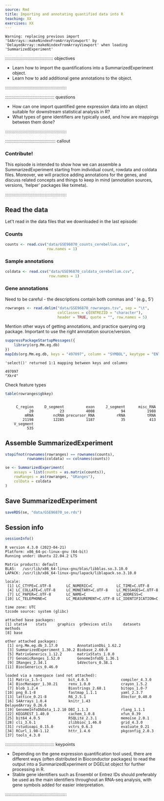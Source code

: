 ```yaml
---
source: Rmd
title: Importing and annotating quantified data into R
teaching: XX
exercises: XX
---
```



```{.warning}
Warning: replacing previous import 'S4Arrays::makeNindexFromArrayViewport' by
'DelayedArray::makeNindexFromArrayViewport' when loading 'SummarizedExperiment'
```

::::::::::::::::::::::::::::::::::::::: objectives

- Learn how to import the quantifications into a SummarizedExperiment object.
- Learn how to add additional gene annotations to the object.

::::::::::::::::::::::::::::::::::::::::::::::::::

:::::::::::::::::::::::::::::::::::::::: questions

- How can one import quantified gene expression data into an object suitable for downstream statistical analysis in R?
- What types of gene identifiers are typically used, and how are mappings between them done? 


::::::::::::::::::::::::::::::::::::::::::::::::::

:::::::::::::::::::::::::::::::::::::::::  callout

### Contribute!

This episode is intended to show how we can assemble a SummarizedExperiment
starting from individual count, rowdata and coldata files. Moreover, we will
practice adding annotations for the genes, and discuss related concepts
and things to keep in mind (annotation sources, versions, 'helper' packages
like tximeta).


::::::::::::::::::::::::::::::::::::::::::::::::::

## Read the data

Let't read in the data files that we downloaded in the last episode:

### Counts


```r
counts <- read.csv("data/GSE96870_counts_cerebellum.csv", 
                   row.names = 1)
```

### Sample annotations


```r
coldata <- read.csv("data/GSE96870_coldata_cerebellum.csv",
                    row.names = 1)
```

### Gene annotations

Need to be careful - the descriptions contain both commas and ' (e.g., 5')


```r
rowranges <- read.delim("data/GSE96870_rowranges.tsv", sep = "\t", 
                        colClasses = c(ENTREZID = "character"),
                        header = TRUE, quote = "", row.names = 5)
```

Mention other ways of getting annotations, and practice querying org package.
Important to use the right annotation source/version.


```r
suppressPackageStartupMessages({
    library(org.Mm.eg.db)
})
mapIds(org.Mm.eg.db, keys = "497097", column = "SYMBOL", keytype = "ENTREZID")
```

```{.output}
'select()' returned 1:1 mapping between keys and columns
```

```{.output}
497097 
"Xkr4" 
```

Check feature types


```r
table(rowranges$gbkey)
```

```{.output}

     C_region     D_segment          exon     J_segment      misc_RNA 
           20            23          4008            94          1988 
         mRNA         ncRNA precursor_RNA          rRNA          tRNA 
        21198         12285          1187            35           413 
    V_segment 
          535 
```

## Assemble SummarizedExperiment


```r
stopifnot(rownames(rowranges) == rownames(counts),
          rownames(coldata) == colnames(counts))

se <- SummarizedExperiment(
    assays = list(counts = as.matrix(counts)),
    rowRanges = as(rowranges, "GRanges"),
    colData = coldata
)
```

## Save SummarizedExperiment


```r
saveRDS(se, "data/GSE96870_se.rds")
```

## Session info


```r
sessionInfo()
```

```{.output}
R version 4.3.0 (2023-04-21)
Platform: x86_64-pc-linux-gnu (64-bit)
Running under: Ubuntu 22.04.2 LTS

Matrix products: default
BLAS:   /usr/lib/x86_64-linux-gnu/blas/libblas.so.3.10.0 
LAPACK: /usr/lib/x86_64-linux-gnu/lapack/liblapack.so.3.10.0

locale:
 [1] LC_CTYPE=C.UTF-8       LC_NUMERIC=C           LC_TIME=C.UTF-8       
 [4] LC_COLLATE=C.UTF-8     LC_MONETARY=C.UTF-8    LC_MESSAGES=C.UTF-8   
 [7] LC_PAPER=C.UTF-8       LC_NAME=C              LC_ADDRESS=C          
[10] LC_TELEPHONE=C         LC_MEASUREMENT=C.UTF-8 LC_IDENTIFICATION=C   

time zone: UTC
tzcode source: system (glibc)

attached base packages:
[1] stats4    stats     graphics  grDevices utils     datasets  methods  
[8] base     

other attached packages:
 [1] org.Mm.eg.db_3.17.0         AnnotationDbi_1.62.2       
 [3] SummarizedExperiment_1.30.2 Biobase_2.60.0             
 [5] MatrixGenerics_1.12.2       matrixStats_1.0.0          
 [7] GenomicRanges_1.52.0        GenomeInfoDb_1.36.1        
 [9] IRanges_2.34.1              S4Vectors_0.38.1           
[11] BiocGenerics_0.46.0        

loaded via a namespace (and not attached):
 [1] Matrix_1.5-1            bit_4.0.5               compiler_4.3.0         
 [4] BiocManager_1.30.21     renv_1.0.0              crayon_1.5.2           
 [7] blob_1.2.4              Biostrings_2.68.1       bitops_1.0-7           
[10] png_0.1-8               fastmap_1.1.1           yaml_2.3.7             
[13] lattice_0.21-8          R6_2.5.1                XVector_0.40.0         
[16] S4Arrays_1.0.4          knitr_1.43              DelayedArray_0.26.6    
[19] GenomeInfoDbData_1.2.10 DBI_1.1.3               rlang_1.1.1            
[22] KEGGREST_1.40.0         cachem_1.0.8            xfun_0.39              
[25] bit64_4.0.5             RSQLite_2.3.1           memoise_2.0.1          
[28] cli_3.6.1               zlibbioc_1.46.0         grid_4.3.0             
[31] rstudioapi_0.15.0       vctrs_0.6.3             evaluate_0.21          
[34] RCurl_1.98-1.12         httr_1.4.6              pkgconfig_2.0.3        
[37] tools_4.3.0            
```

:::::::::::::::::::::::::::::::::::::::: keypoints

- Depending on the gene expression quantification tool used, there are different ways (often distributed in Bioconductor packages) to read the output into a SummarizedExperiment or DGEList object for further processing in R.
- Stable gene identifiers such as Ensembl or Entrez IDs should preferably be used as the main identifiers throughout an RNA-seq analysis, with gene symbols added for easier interpretation.


::::::::::::::::::::::::::::::::::::::::::::::::::


